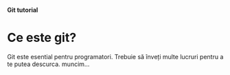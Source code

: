 **Git tutorial**

# Ce este git?

Git este esential pentru programatori.
Trebuie să înveți multe lucruri pentru a te putea descurca.
muncim...
